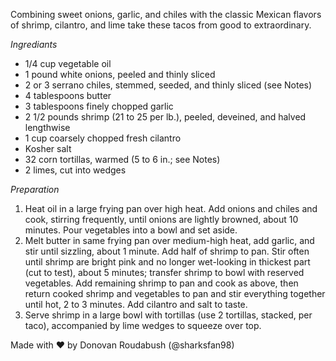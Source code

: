 Combining sweet onions, garlic, and chiles with the classic Mexican flavors of shrimp, cilantro, and lime take these tacos from good to extraordinary.

*Ingrediants*

- 1/4 cup vegetable oil
- 1 pound white onions, peeled and thinly sliced
- 2 or 3 serrano chiles, stemmed, seeded, and thinly sliced (see Notes)
- 4 tablespoons butter
- 3 tablespoons finely chopped garlic
- 2 1/2 pounds shrimp (21 to 25 per lb.), peeled, deveined, and halved lengthwise
- 1 cup coarsely chopped fresh cilantro
- Kosher salt
- 32 corn tortillas, warmed (5 to 6 in.; see Notes) 
- 2 limes, cut into wedges

*Preparation*

1. Heat oil in a large frying pan over high heat. Add onions and chiles and cook, stirring frequently, until onions are lightly browned, about 10 minutes. Pour vegetables into a bowl and set aside.
2. Melt butter in same frying pan over medium-high heat, add garlic, and stir until sizzling, about 1 minute. Add half of shrimp to pan. Stir often until shrimp are bright pink and no longer wet-looking in thickest part (cut to test), about 5 minutes; transfer shrimp to bowl with reserved vegetables. Add remaining shrimp to pan and cook as above, then return cooked shrimp and vegetables to pan and stir everything together until hot, 2 to 3 minutes. Add cilantro and salt to taste.
3. Serve shrimp in a large bowl with tortillas (use 2 tortillas, stacked, per taco), accompanied by lime wedges to squeeze over top.

Made with ♥ by Donovan Roudabush (@sharksfan98)
